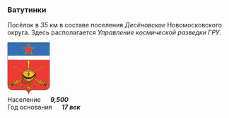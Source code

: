 <!--2023-02-20 00:16:01-->
### Ватутинки
Посёлок в *35* км в составе поселения *Десёновское* Новомосковского округа.
Здесь располагается *Управление космической разведки ГРУ*.

<img src="./Desyonovskoye.png" width="96px"><br>
Население &emsp; ***9,500*** &emsp;<br>
Год&nbsp;основания &emsp; ***17 век***